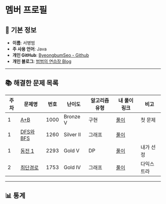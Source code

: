 # 멤버 프로필
<!-- 이름·블로그·GitHub 등 개인 정보는 자유롭게 추가/수정 -->

## 👤 기본 정보
- **이름**: 서병범
- **주 사용 언어**: Java
- **개인 GitHub**: [ByeongbumSeo - Github](https://github.com/ByeongbumSeo)
- **개인 블로그**: [범범의 연습장 Blog](https://byeongbumseo.github.io/)

---

## 📚 해결한 문제 목록
<!-- 표에 ‘주차’ 단위로 행 추가만 하면 통계는 Actions가 갱신해 줍니다 -->

| 주차 | 문제명 | 번호 | 난이도 | 알고리즘 유형 | 내 풀이 링크 | 비고 |
|------|--------|------|--------|---------------|--------------|------|
| 1 | [A+B](https://www.acmicpc.net/problem/1000) | 1000 | Bronze V | 구현 | [풀이](https://hong98.dev/boj-1000) | 첫 문제 |
| 1 | [DFS와 BFS](https://www.acmicpc.net/problem/1260) | 1260 | Silver II | 그래프 | [풀이](https://hong98.dev/boj-1260) |  |
| 1 | [동전 1](https://www.acmicpc.net/problem/2293) | 2293 | Gold V | DP | [풀이](https://hong98.dev/boj-2293) | 내가 선정 |
| 2 | [최단경로](https://www.acmicpc.net/problem/1753) | 1753 | Gold IV | 그래프 | [풀이](https://hong98.dev/boj-1753) | 다익스트라 |

---

## 📊 통계 <!-- 자동 생성 영역, 손으로 수정 ❌ -->
<!-- ACTIONS-STATS:START -->


<!-- ACTIONS-STATS:END -->